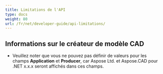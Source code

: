 ```yaml
---
title: Limitations de l'API
type: docs
weight: 80
url: /fr/net/developer-guide/api-limitations/
---
```


## **Informations sur le créateur de modèle CAD**
- Veuillez noter que vous ne pouvez pas définir de valeurs pour les champs **Application** et **Producer**, car Aspose Ltd. et Aspose.CAD pour .NET x.x.x seront affichés dans ces champs.
